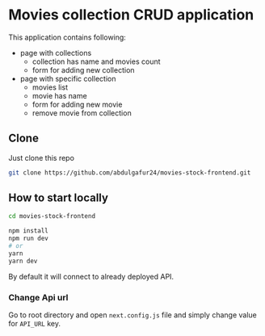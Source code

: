 # Movies collection CRUD application


This application contains following:
- page with collections
  - collection has name and movies count
  - form for adding new collection
- page with specific collection
  - movies list
  - movie has name
  - form for adding new movie
  - remove movie from collection


## Clone

Just clone this repo

```bash
git clone https://github.com/abdulgafur24/movies-stock-frontend.git
```


## How to start locally

```bash
cd movies-stock-frontend

npm install
npm run dev
# or
yarn
yarn dev
```

By default it will connect to already deployed API.

### Change Api url

Go to root directory and open `next.config.js` file and simply change value for `API_URL` key.
